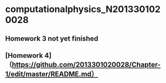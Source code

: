 # computationalphysics_N2013301020028
## Homework 3 not yet finished
## [Homework 4] （https://github.com/2013301020028/Chapter-1/edit/master/README.md）

